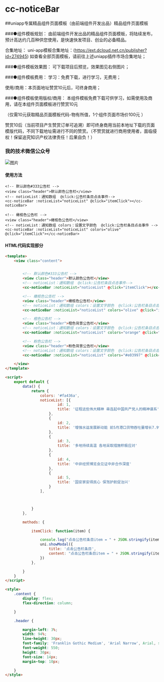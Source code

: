 # cc-noticeBar 


##uniapp专属精品组件页面模板（由前端组件开发出品）精品组件页面模板

###●组件模板规划：
由前端组件开发出品的精品组件页面模板，将陆续发布，预计高达约几百种供您使用，是快速快发项目、创业的必备精品。

合集地址： uni-app模板合集地址：(https://ext.dcloud.net.cn/publisher?id=274945) 如查看全部页面模板，请前往上述uniapp插件市场合集地址；

###●组件模板效果图：
可下载项目后预览，效果图见右侧图片；

###●组件模板费用：
学习：免费下载，进行学习，无费用；

使用/商用：本页面地址赞赏10元后，可终身商用；

###●组件模板使用版权/商用：
本组件模板免费下载可供学习，如需使用及商用，请在本组件页面模板进行赞赏10元

（仅需10元获取精品页面模板代码-物有所值，1个组件页面市场价100元 ）

赞赏10后（当前项目产生赞赏订单可追溯）即可终身商用当前本地址下载的页面模版代码，不同下载地址需进行不同的赞赏。（不赞赏就进行商用使用者，面临侵权！保留追究知识产权法律责任！后果自负！）

 
### 我的技术微信公众号

![图片](https://i.postimg.cc/RZ0sjnYP/front-End-Component.jpg)


#### 使用方法 
```使用方法
<!-- 默认颜色#333公告栏 -->
<view class="header">默认颜色公告栏</view>
<!-- noticeList：通知数组  @click:公告栏条目点击事件-->
<cc-noticeBar :noticeList="noticeList" @click="itemClick"></cc-noticeBar>

<!-- 橄榄色公告栏 -->
<view class="header">橄榄色公告栏</view>
<!-- noticeList：通知数组 colors：设置文字颜色  @click:公告栏条目点击事件 -->
<cc-noticeBar :noticeList="noticeList" colors="olive" @click="itemClick"></cc-noticeBar>	

```

#### HTML代码实现部分
```html
<template>
	<view class="content">


		<!-- 默认颜色#333公告栏 -->
		<view class="header">默认颜色公告栏</view>
		<!-- noticeList：通知数组  @click:公告栏条目点击事件-->
		<cc-noticeBar :noticeList="noticeList" @click="itemClick"></cc-noticeBar>

		<!-- 橄榄色公告栏 -->
		<view class="header">橄榄色公告栏</view>
		<!-- noticeList：通知数组 colors：设置文字颜色  @click:公告栏条目点击事件 -->
		<cc-noticeBar :noticeList="noticeList" colors="olive" @click="itemClick"></cc-noticeBar>

		<!-- 橙色公告栏 -->
		<view class="header">橙色背景公告栏</view>
		<!-- noticeList：通知数组 colors：设置文字颜色  @click:公告栏条目点击事件 -->
		<cc-noticeBar :noticeList="noticeList" colors="orange" @click="itemClick"></cc-noticeBar>

		<!-- 粉色公告栏 -->
		<view class="header">粉色背景公告栏</view>
		<!-- noticeList：通知数组 colors：设置文字颜色  @click:公告栏条目点击事件 -->
		<cc-noticeBar :noticeList="noticeList" colors="#e03997" @click="itemClick"></cc-noticeBar>

	</view>
</template>

<script>
	export default {
		data() {
			return {
				colors: '#fa436a',
				noticeList: [{
						id: 1,
						title: '征程这些伟大精神 串连起中国共产党人的精神谱系'
					},
					{
						id: 2,
						title: '增强水运发展新动能 前5月港口货物吞吐量增长7.9%'
					},
					{
						id: 3,
						title: '多地持续高温 各地采取措施积极应对'
					},
					{
						id: 4,
						title: '中非经贸博览会见证中非合作深度'
					},
					{
						id: 5,
						title: '国安家安得民心 保驾护航促治兴'
					}
				],



			}
		},

		methods: {

			itemClick: function(item) {

				console.log("点击公告栏条目item = " + JSON.stringify(item));
				uni.showModal({
					title: '点击公告栏条目',
					content: "点击公告栏条目item = " + JSON.stringify(item)
				})
			},

		}
	}
</script>

<style>
	.content {
		display: flex;
		flex-direction: column;

	}

	.header {

		margin-left: 3%;
		width: 94%;
		line-height: 30px;
		font-family: 'Franklin Gothic Medium', 'Arial Narrow', Arial, sans-serif;
		font-weight: 550;
		height: 30px;
		font-size: 14px;
		margin-top: 10px;

	}
</style>



```